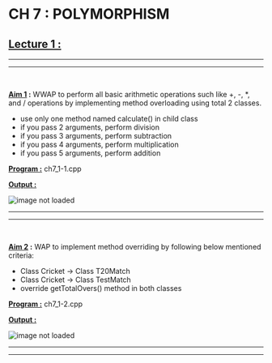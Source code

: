CH 7 : POLYMORPHISM
=========================

## **<u>Lecture 1 :**</u>
***
*** 
<br>

**<u>Aim 1</u> :** WWAP to perform all basic arithmetic operations such
like +, -, *, and / operations by implementing method
overloading using total 2 classes.
- use only one method named calculate() in child
class
- if you pass 2 arguments, perform division
- if you pass 3 arguments, perform subtraction
- if you pass 4 arguments, perform multiplication
- if you pass 5 arguments, perform addition

**<u>Program :</u>** ch7_1-1.cpp

**<u>Output :</u>**

![image not loaded](https://github.com/SumitSojitra/Cpp_language/blob/master/ch7/lec1/images/1.png)

***
***
<br>

**<u>Aim 2</u> :** WAP to implement method overriding by following
below mentioned criteria:
- Class Cricket -> Class T20Match
- Class Cricket -> Class TestMatch
- override getTotalOvers() method in both classes

**<u>Program :</u>** ch7_1-2.cpp

**<u>Output :</u>**

![image not loaded]()

***
***
